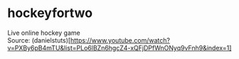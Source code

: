 # hockeyfortwo  
Live online hockey game  
Source: (danielstuts)[https://www.youtube.com/watch?v=PXBy6pB4mTU&list=PLo6lBZn6hgcZ4-xQFjDPfWnONyq9vFnh9&index=1]
